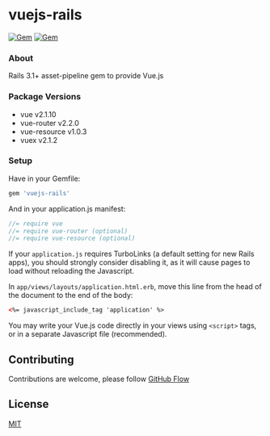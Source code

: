 # vuejs-rails

[![Gem](https://img.shields.io/gem/v/vuejs-rails.svg)](https://rubygems.org/gems/vuejs-rails)
[![Gem](https://img.shields.io/gem/dt/vuejs-rails.svg)](https://rubygems.org/gems/vuejs-rails)

### About

Rails 3.1+ asset-pipeline gem to provide Vue.js

### Package Versions

- vue v2.1.10
- vue-router v2.2.0
- vue-resource v1.0.3
- vuex v2.1.2

### Setup

Have in your Gemfile:

```ruby
gem 'vuejs-rails'
```

And in your application.js manifest:

```js
//= require vue
//= require vue-router (optional)
//= require vue-resource (optional)
```

If your `application.js` requires TurboLinks (a default setting for new Rails apps), you should strongly consider disabling it, as it will cause pages to load without reloading the Javascript.

In `app/views/layouts/application.html.erb`, move this line from the head of the document to the end of the body:

```html
<%= javascript_include_tag 'application' %>
```

You may write your Vue.js code directly in your views using `<script>` tags, or in a separate Javascript file (recommended).

## Contributing

Contributions are welcome, please follow [GitHub Flow](https://guides.github.com/introduction/flow/index.html)

## License

[MIT](LICENSE.md)
